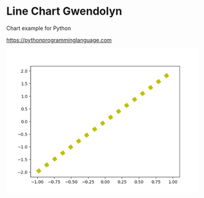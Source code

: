 # Line Chart Gwendolyn 

Chart example for Python

https://pythonprogramminglanguage.com

<img src='chart.png'>

